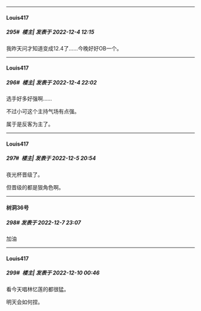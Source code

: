 

*****

####  Louis417  
##### 295#         楼主| 发表于 2022-12-4 12:15

我昨天问才知道变成12.4了……今晚好好OB一个。



*****

####  Louis417  
##### 296#         楼主| 发表于 2022-12-4 22:02

选手好多好强啊……

不过小可这个主持气场有点强。

属于是反客为主了。



*****

####  Louis417  
##### 297#         楼主| 发表于 2022-12-5 20:54

夜光杯晋级了。

但晋级的都是狠角色啊。



*****

####  树洞36号  
##### 298#       发表于 2022-12-7 23:07

加油



*****

####  Louis417  
##### 299#         楼主| 发表于 2022-12-10 00:46

看今天唱林忆莲的都很猛。

明天会如何捏。


